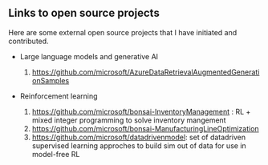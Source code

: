 ## Links to open source projects 
Here are some external open source projects that I have initiated and contributed. 

- Large language models and generative AI  

    1) https://github.com/microsoft/AzureDataRetrievalAugmentedGenerationSamples
    
- Reinforcement learning
    1) https://github.com/microsoft/bonsai-InventoryManagement
    : RL + mixed integer programming to solve inventory mangement 
    2) https://github.com/microsoft/bonsai-ManufacturingLineOptimization
    3) https://github.com/microsoft/datadrivenmodel: set of datadriven supervised learning approches to build sim out of data for use in model-free RL


